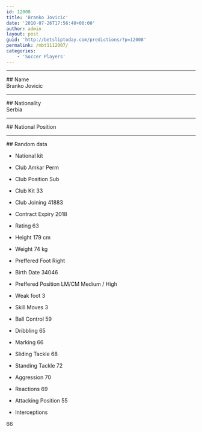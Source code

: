 ```yaml
---
id: 12008
title: 'Branko Jovicic'
date: '2010-07-26T17:56:40+00:00'
author: admin
layout: post
guid: 'http://betsliptoday.com/predictions/?p=12008'
permalink: /mbt1112007/
categories:
    - 'Soccer Players'
---
```


- - - - - -

\## Name  
 Branko Jovicic

- - - - - -

\## Nationality  
 Serbia

- - - - - -

\## National Position

- - - - - -

\## Random data

- National kit
- Club
 Amkar Perm

- Club Position
 Sub

- Club Kit
 33

- Club Joining
 41883

- Contract Expiry
 2018

- Rating
 63

- Height
 179 cm

- Weight
 74 kg

- Preffered Foot
 Right

- Birth Date
 34046

- Preffered Position
 LM/CM Medium / High

- Weak foot
 3

- Skill Moves
 3

- Ball Control
 59

- Dribbling
 65

- Marking
 66

- Sliding Tackle
 68

- Standing Tackle
 72

- Aggression
 70

- Reactions
 69

- Attacking Position
 55

- Interceptions

 66